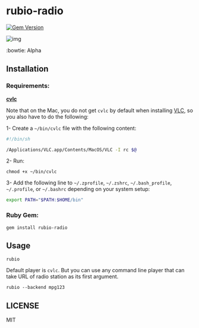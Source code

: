 # rubio-radio
[![Gem Version](https://badge.fury.io/rb/rubio-radio.svg)](https://badge.fury.io/rb/rubio-radio)

![img](https://user-images.githubusercontent.com/5798442/171986696-24bedc38-3811-4c62-a5ad-89c09d015c8a.png)

:bowtie: Alpha

## Installation

### Requirements:

**[cvlc](https://github.com/videolan/vlc)**

Note that on the Mac, you do not get `cvlc` by default when installing [VLC](https://www.videolan.org/vlc/download-macosx.html), so you also have to do the following:

1- Create a `~/bin/cvlc` file with the following content:
```sh
#!/bin/sh

/Applications/VLC.app/Contents/MacOS/VLC -I rc $@
```

2- Run:
```
chmod +x ~/bin/cvlc
```

3- Add the following line to `~/.zprofile`, `~/.zshrc`, `~/.bash_profile`, `~/.profile`, or `~/.bashrc` depending on your system setup:
```sh
export PATH="$PATH:$HOME/bin"
```

### Ruby Gem:

```
gem install rubio-radio
```

## Usage

```
rubio
```

Default player is `cvlc`. But you can use any command line player that can take URL of radio station as its first argument.

```
rubio --backend mpg123
```

## LICENSE

MIT
